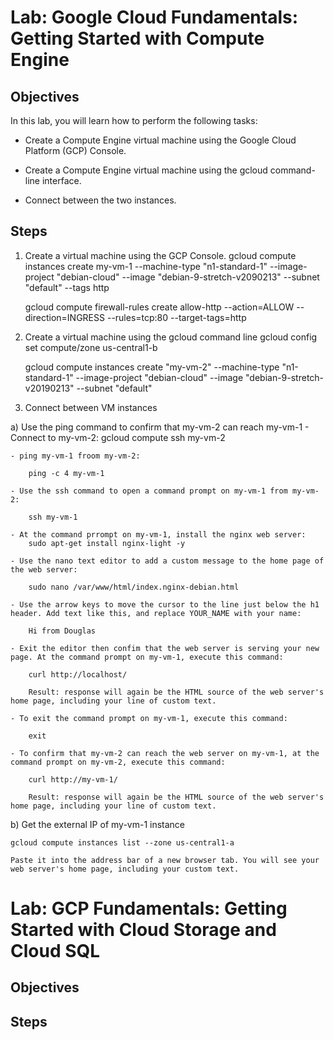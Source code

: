 # Lab: Google Cloud Fundamentals: Getting Started with Compute Engine

## Objectives

In this lab, you will learn how to perform the following tasks:

- Create a Compute Engine virtual machine using the Google Cloud Platform (GCP) Console.

- Create a Compute Engine virtual machine using the gcloud command-line interface.

- Connect between the two instances.

## Steps

1.  Create a virtual machine using the GCP Console.
    gcloud compute instances create my-vm-1 --machine-type "n1-standard-1" --image-project "debian-cloud" --image "debian-9-stretch-v2090213" --subnet "default" --tags http

    gcloud compute firewall-rules create allow-http --action=ALLOW --direction=INGRESS --rules=tcp:80 --target-tags=http

2.  Create a virtual machine using the gcloud command line
    gcloud config set compute/zone us-central1-b

    gcloud compute instances create "my-vm-2" --machine-type "n1-standard-1" --image-project "debian-cloud" --image "debian-9-stretch-v20190213" --subnet "default"

3.  Connect between VM instances

a) Use the ping command to confirm that my-vm-2 can reach my-vm-1 - Connect to my-vm-2:
gcloud compute ssh my-vm-2

    - ping my-vm-1 froom my-vm-2:

        ping -c 4 my-vm-1

    - Use the ssh command to open a command prompt on my-vm-1 from my-vm-2:

        ssh my-vm-1

    - At the command prrompt on my-vm-1, install the nginx web server:
        sudo apt-get install nginx-light -y

    - Use the nano text editor to add a custom message to the home page of the web server:

        sudo nano /var/www/html/index.nginx-debian.html

    - Use the arrow keys to move the cursor to the line just below the h1 header. Add text like this, and replace YOUR_NAME with your name:

        Hi from Douglas

    - Exit the editor then confim that the web server is serving your new page. At the command prompt on my-vm-1, execute this command:

        curl http://localhost/

        Result: response will again be the HTML source of the web server's home page, including your line of custom text.

    - To exit the command prompt on my-vm-1, execute this command:

        exit

    - To confirm that my-vm-2 can reach the web server on my-vm-1, at the command prompt on my-vm-2, execute this command:

        curl http://my-vm-1/

        Result: response will again be the HTML source of the web server's home page, including your line of custom text.

b) Get the external IP of my-vm-1 instance

    gcloud compute instances list --zone us-central1-a

    Paste it into the address bar of a new browser tab. You will see your web server's home page, including your custom text.

# Lab: GCP Fundamentals: Getting Started with Cloud Storage and Cloud SQL

## Objectives

## Steps
